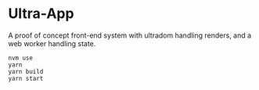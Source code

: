 # Ultra-App

A proof of concept front-end system with ultradom handling renders, and a web worker handling state.

```
nvm use
yarn
yarn build
yarn start
```
